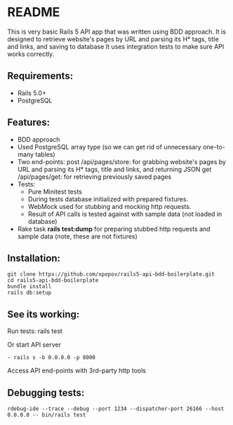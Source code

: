 # README

This is very basic Rails 5 API app that was written using BDD approach. It is designed to retrieve website's pages by URL and parsing its H* tags, title and links, and saving to database
It uses integration tests to make sure API works correctly.

## Requirements:
  - Rails 5.0+
  - PostgreSQL

## Features:
  - BDD approach
  - Used PostgreSQL array type (so we can get rid of unnecessary one-to-many tables)
  - Two end-points: 
    post /api/pages/store: for grabbing website's pages by URL and parsing its H* tags, title and links, and returning JSON
    get /api/pages/get: for retrieving previously saved pages
  - Tests:
    - Pure Minitest tests
    - During tests database initialized with prepared fixtures.
    - WebMock used for stubbing and mocking http requests. 
    - Result of API calls is tested against with sample data (not loaded in database)
  - Rake task __rails test:dump__ for preparing stubbed http requests and sample data (note, these are not fixtures)

## Installation:
  ```
  git clone https://github.com/xpopov/rails5-api-bdd-boilerplate.git
  cd rails5-api-bdd-boilerplate
  bundle install
  rails db:setup
  ```

## See its working:
  Run tests: rails test

  Or start API server

    - rails s -b 0.0.0.0 -p 8000

  Access API end-points with 3rd-party http tools


## Debugging tests:
  ```
  rdebug-ide --trace --debug --port 1234 --dispatcher-port 26166 --host 0.0.0.0 -- bin/rails test
  ```
